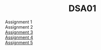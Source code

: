 <h1 align="center"> DSA01 </h1>


Assignment 1 
<br>
Assignment 2
<br>
[Assignment 3](https://github.com/saha-indranil/DSA01/blob/main/Questions/README3.md)
<br>
[Assignment 4](https://github.com/saha-indranil/DSA01/blob/main/Questions/README4.md)
<br>
[Assignment 5](https://github.com/saha-indranil/DSA01/blob/main/Questions/README5.md)
<br>

